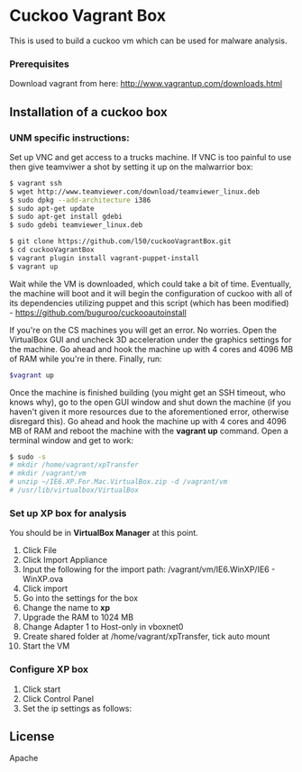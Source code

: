 # Cuckoo Vagrant Box
This is used to build a cuckoo vm which can be used for malware analysis.

### Prerequisites
Download vagrant from here: http://www.vagrantup.com/downloads.html
## Installation of a cuckoo box
### UNM specific instructions:
Set up VNC and get access to a trucks machine. If VNC is too painful to use then give teamviwer a shot by setting it up on the malwarrior box:
```sh
$ vagrant ssh
$ wget http://www.teamviewer.com/download/teamviewer_linux.deb
$ sudo dpkg --add-architecture i386
$ sudo apt-get update
$ sudo apt-get install gdebi
$ sudo gdebi teamviewer_linux.deb
```

```sh
$ git clone https://github.com/l50/cuckooVagrantBox.git
$ cd cuckooVagrantBox
$ vagrant plugin install vagrant-puppet-install
$ vagrant up
```
Wait while the VM is downloaded, which could take a bit of time. Eventually, the machine will boot and it will begin the configuration of cuckoo with all of its dependencies utilizing puppet and this script (which has been modified) - https://github.com/buguroo/cuckooautoinstall

If you're on the CS machines you will get an error. No worries.
Open the VirtualBox GUI and uncheck 3D acceleration under the graphics settings for the machine. Go ahead and hook the machine up with 4 cores and 4096 MB of RAM while you're in there. Finally, run:
```sh
$vagrant up
```

Once the machine is finished building (you might get an SSH timeout, who knows why), go to the open GUI window and shut down the machine (if you haven't given it more resources due to the aforementioned error, otherwise disregard this).
Go ahead and hook the machine up with 4 cores and 4096 MB of RAM and reboot the machine with the **vagrant up** command. Open a terminal window and get to work:

```sh
$ sudo -s
# mkdir /home/vagrant/xpTransfer
# mkdir /vagrant/vm
# unzip ~/IE6.XP.For.Mac.VirtualBox.zip -d /vagrant/vm
# /usr/lib/virtualbox/VirtualBox
```

### Set up XP box for analysis
You should be in **VirtualBox Manager** at this point.
1. Click File
2. Click Import Appliance
3. Input the following for the import path: /vagrant/vm/IE6.WinXP/IE6 - WinXP.ova
4. Click import
5. Go into the settings for the box
6. Change the name to **xp**
7. Upgrade the RAM to 1024 MB
8. Change Adapter 1 to Host-only in vboxnet0
9. Create shared folder at /home/vagrant/xpTransfer, tick auto mount
10. Start the VM

### Configure XP box
1. Click start
2. Click Control Panel
3. Set the ip settings as follows:

License
----

Apache
